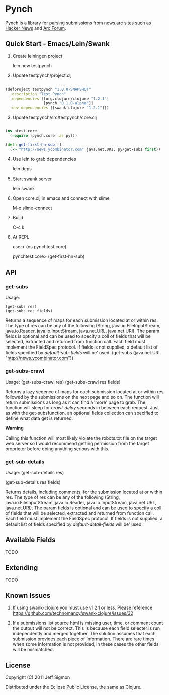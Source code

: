 # Pynch

Pynch is a library for parsing submissions from news.arc sites
such as [Hacker News](http://news.ycombinator.com) and [Arc Forum](http://arclanguage.org/forum).  

## Quick Start - Emacs/Lein/Swank

1. Create leiningen project

    lein new testpynch

2. Update testpynch/project.clj

```clojure

(defproject testpynch "1.0.0-SNAPSHOT"
  :description "Test Pynch"
  :dependencies [[org.clojure/clojure "1.2.1"]
                 [pynch "0.1.0-alpha"]]
  :dev-dependencies [[swank-clojure "1.2.1"]])

```

3. Update testpynch/src/testpynch/core.clj

```clojure

(ns ptest.core
  (require [pynch.core :as py]))

(defn get-first-hn-sub []
  (-> "http://news.ycombinator.com" java.net.URI. py/get-subs first))

```

4. Use lein to grab dependencies

    lein deps

5. Start swank server

    lein swank

6. Open core.clj in emacs and connect with slime

    M-x slime-connect

7. Build

    C-c k

8. At REPL

    user> (ns pynchtest.core)

    pynchtest.core> (get-first-hn-sub)


## API

### get-subs

Usage: 

    (get-subs res)
    (get-subs res fields)

Returns a sequence of maps for each submission located at or within
res. The type of res can be any of the following (String,
java.io.FileInputStream, java.io.Reader, java.io.InputStream,
java.net.URL, java.net.URI). The param fields is optional and can be
used to specify a coll of fields that will be selected, extracted and
returned from function call. Each field must implement the FieldSpec
protocol. If fields is not supplied, a default list of fields
specified by *default-sub-fields* will be' used. (get-subs
(java.net.URI. "http://news.ycombinator.com"))


### get-subs-crawl

Usage: 
  (get-subs-crawl res)
  (get-subs-crawl res fields)

Returns a lazy seqence of maps for each submission located at or
within res followed by the submissions on the next page and so on. The
function will return submissions as long as it can find a 'more' page
to grab. The function will sleep for *crawl-delay* seconds in between
each request. Just as with the get-subsfunction, an optional fields
collection can specified to define what data get is returned.

**Warning**

Calling this function will most likely violate the robots.txt file on
the target web server so I would recommend getting permission from the
target proprietor before doing anything serious with this.

### get-sub-details

Usage:
  (get-sub-details res)

  (get-sub-details res fields)

Returns details, including comments, for the submission located at or
within res. The type of res can be any of the following (String,
java.io.FileInputStream, java.io.Reader, java.io.InputStream,
java.net.URL, java.net.URI). The param fields is optional and can be
used to specify a coll of fields that will be selected, extracted and
returned from function call. Each field must implement the FieldSpec
protocol. If fields is not supplied, a default list of fields
specified by *default-detail-fields* will be' used.


## Available Fields

TODO


## Extending

TODO


## Known Issues

1. If using swank-clojure you must use v1.2.1 or less. Please
reference https://github.com/technomancy/swank-clojure/issues/32

2. If a submissions list source html is missing user, time, or comment
count the output will not be correct. This is because each field
selecter is run independently and merged together. The solution assumes that 
each submission provides each piece of information. There are rare
times when some information is not provided, in these cases the other
fields will be mismatched.

## License

Copyright (C) 2011 Jeff Sigmon

Distributed under the Eclipse Public License, the same as Clojure.
